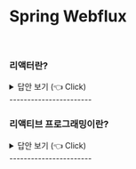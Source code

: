 # Spring Webflux
<br>


### 리액터란?

<details>
   <summary> 답안 보기 (👈 Click)</summary>
<br />
[참고: 스프링 인 액션]    

+ 신문이나 잡지를 구독해본 적이 있는가? 인터넷으로 인해 기존 출판물의 구독자가 줄어든 것은 분명하다. <br> 
  그러나 종이에 인쇄된 신문 구독이 그 날의 소식을 알 수 있는 가장 좋은 방법 중 하나였던 시절이 있었습니다. <br> 
  이 때는 아침을 먹으면서 또는 출근길에 읽기 위해 최신 소식을 담은 신문의 배달을 매일 아침에 기다리곤 했습니다. <br> 
  
  구독료를 지불하고 며칠이 지났지만 신문이 배달되지 않는다고 가정해 봅니다. <br> 
  며칠이 더 지난 후에 신문사 영업소에 전화해서 신문을 받지 못한 이유를 묻습니다. <br> 
  이 때, "1년치 구독료를 내셨군요. 아직 1년이 끝나지 않았습니다. 1년 동안의 신문이 모두 준비되면 한꺼번에 받으실겁니다" <br> 
  라는 황당한 답변을 듣는다면 얼마나 놀라울지 상상해 봅니다. <br> 
  
  다행히도 이런 식으로 신문 구독이 처리되지는 않습니다. 신문에 실린 기사가 최신일 때, 독자가 읽을 수 있도록 신문은 출간 후 <br> 
  가능한 빨리 배달됩니다. 또한, 독자가 가장 최근 기사를 읽는 동안 신문 기자는 다음 판에 실을 새로운 기사를 작성합니다. <br> 
  그리고 신문사는 다음 판의 출간을 서두릅니다. <br> 
  이 모든 것은 병행으로 진행됩니다. <br> 
  
  애플리케이션 코드를 개발할 때는, 명령형(imperative)와 리액티브(reactive)의 두 가지 형태로 코드를 작성할 수 있습니다. <br> 
  
  명령형 코드는 앞에서 상상했던 황당하며 실제가 아닌 신문 구독과 매우 유사합니다. <br> 
  이것은 순차적으로 연속되는 작업이며, 각 작업은 한 번에 하나씩 그리고 이전 작업 다음에 실행됩니다. <br> 
  데이터는 모아서 처리되고, 이전 작업이 데이터 처리를 끝낸 후에 다음 작업으로 넘어갈 수 있습니다. <br> 
  
  리액티브 코드는 실제 신문 구독과 매우 비슷합니다. 데이터 처리를 위해 일련의 작업들이 정의되지만, <br> 
  이 작업들은 병렬로 실행될 수 있습니다. 그리고 각 작업은 부분 집합의 데이터를 처리할 수 있으며, <br> 
  처리가 끝난 데이터를 다음 작업에 넘겨주고 다른 부분 집합의 데이터로 계속 작업할 수 있습니다. <br> 
  
  이번 장에서는 잠시 타코 클라우드 애플리케이션을 접어 두고, 프로젝트 리액터를 살펴볼 것입니다. <br> 
  리액터는 스프링 프로젝트의 일부분인 리액티브 프로그래밍 라이브러리입니다. <br> 
  그리고 리액터는 스프링 5에서 리액티브 프로그래밍을 지원하는 데 필요한 기반이므로, <br> 
  먼저 리액터를 파악한 다음에 스프링으로 리액티브 컨트롤러와 리퍼지터리를 빌드하는 것이 중요합니다. <br> 
  
</details>
-----------------------

### 리액티브 프로그래밍이란?

<details>
   <summary> 답안 보기 (👈 Click)</summary>
<br />
[참고: 스프링 인 액션]    

+ 리액티브 프로그래밍은 명령형 프로그래밍의 대안이 되는 패러다임입니다. <br> 
  명령형 프로그래밍의 한계를 해결할 수 있기 때문입니다. <br> 
  이런 한계를 이해하면 리액티브 모델의 장점을 더 확실하게 이해할 수 있습니다. <br> 
  
  여러분이 필자와 같은 개발자라면 명령형 프로그래밍을 먼저 경험했을 것입니다. <br> 
  실제로 현재 우리가 작성하는 대부분의 코드는 여전히 명령형일 가능성이 높습니다. <br> 
  명령형 프로그래밍은 학생들이 학교에서 프로그래밍을 배우기 쉬우며, <br> 
  기업에 필요한 대부분의 코드를 구성할 만큼 강력합니다. <br> 
  
  명령형 프로그래밍의 발상은 간단합니다. 즉, 한 번에 하나씩 만나는 순서대로 실행되는 명령어들로 코드를 작성하면 됩니다. <br> 
  그리고 프로그램에서는 하나의 작업이 완전히 끝나기를 기다렸다가, 그 다음 작업을 수행합니다. <br> 
  각 단계마다 처리되는 데이터는 전체를 처리할 수 있도록 사용할 수 있어야 합니다. <br> 
  
  그러나 작업이 수행되는 동안 특히 이 작업이 원격지 서버로부터 데이터베이스에 데이터를 쓰거나 가져오는 것과 같은 것이라면 <br> 
  이 작업이 완료될때까지 아무것도 할 수 없습니다. <br> 
  따라서 이 작업을 수행하는 스레드는 차단됩니다. <br> 
  이렇게 차단되는 스레드는 낭비입니다. <br> 
  
  자바를 비롯해서 대부분의 프로그래밍 언어는 동시 프로그래밍을 지원합니다. <br> 
  자바에서는 스레드가 어떤 작업을 계속 수행하는 동안 이 스레드에서 다른 스레드를 시작시키고 작업을 수행하게 하는 것은 매우 쉽습니다. <br> 
  그러나 스레드를 생성하는 것은 쉬울지라도 생성된 스레드는 어떤 이유로든 결국 차단됩니다. <br> 
  게다가 다중 스레드로 동시성을 관리하는 것은 쉽지 않습니다. <br> 
  스레드가 많을수록 더 복잡해지기 때문입니다. <br> 
  
  이에 반해 리액티브 프로그래밍은 본질적으로 함수적이면서 선언적입니다. 즉, 순차적으로 수행되는 작업 단계를 나타낸 것이 아니라, <br> 
  데이터가 흘러가는 파이프라인이나 스트림을 포함합니다. <br> 
  그리고 이런 리액티브 스트림은 데이터 전체를 사용할 수 있을 때까지 기다리지 않고 사용 가능한 데이터가 있을 때마다 처리되므로 <br> 
  사실상 입력되는 데이터는 무한할 수 있습니다. (예를 들어, 끊임없이 변동되는 어떤 지역의 실시간 온도 데이터) 
  
  실세계에 비유한다면 명령형 프로그래밍은 물풍선이고, 리액티브 프로그래밍은 정원용 호스로 생각할 수 있습니다. <br> 
  둘 다 무더운 여름날에 낌새를 못 채는 친구를 깜짝 놀라게 하고 물세례를 하는데 사용할 수 있습니다. <br> 
  그러나 실행 방식은 다릅니다. <br> 
  
  물풍선은 한 번에 모든 물을 담았다가 충격이 가해지는 순간 의도한 목표를 물로 흠뻑 적십니다. <br> 
  그러나 물풍선은 한정된 용량을 가지므로, 더 많은 사람들에게 물세례를 퍼부으려면 물풍선의 수량을 늘려서 용량을 확장하는 수 밖에 없습니다. <br> 
  
  정원용 호스는 수도꼭지로부터 분무기 노즐로 흐르는 물줄기로 물을 전달합니다. <br> 
  특정 시점에서 정원용 호스의 용량은 한정될 수 있습니다. 그러나 물을 계속 트는 동안에는 무한정입니다. <br> 
  수도꼭지로부터 호스로 물이 흐르기만 한다면 호스를 거쳐 분무기 노즐로 계속 살포될 것입니다. <br> 
  정원용 호스는 쉽게 확장될 수 있어서 가능한 많은 친구들에게 물세례를 줄 수 있습니다. <br> 
  
  본질적으로 물풍선은 잘못한 부분이 없습니다. <br> 
  그러나 정원용 호스를 잡고 있는 사람은 확장성과 성능 관점에서 유리합니다. 
  
  
</details>
-----------------------
